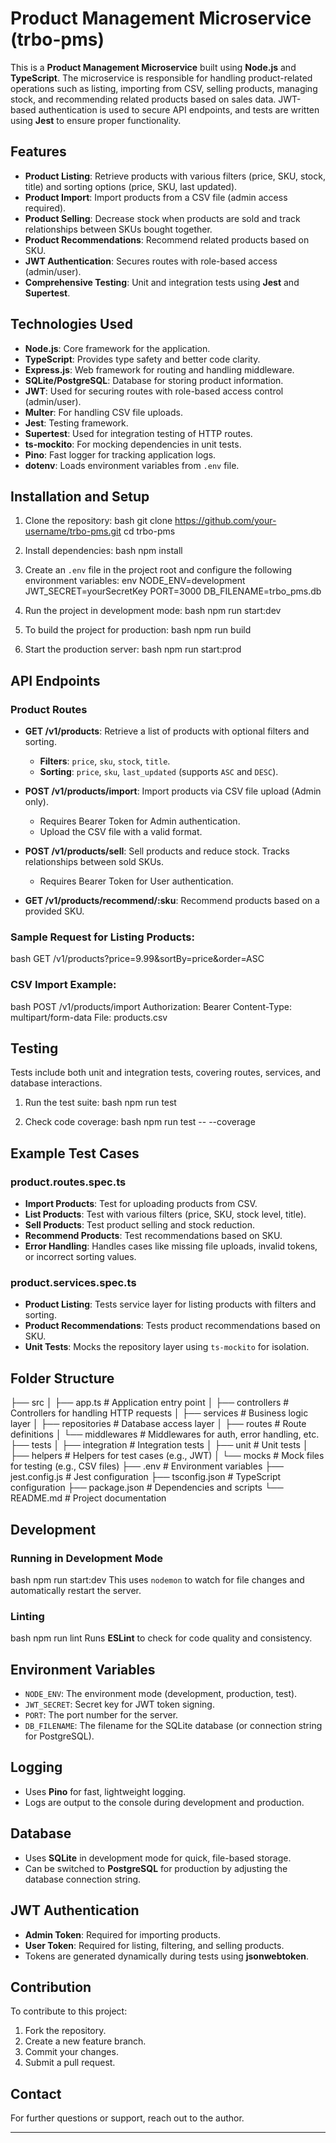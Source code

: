 # Product Management Microservice (trbo-pms)

This is a **Product Management Microservice** built using **Node.js** and **TypeScript**. The microservice is responsible for handling product-related operations such as listing, importing from CSV, selling products, managing stock, and recommending related products based on sales data. JWT-based authentication is used to secure API endpoints, and tests are written using **Jest**  to ensure proper functionality.

## Features

- **Product Listing**: Retrieve products with various filters (price, SKU, stock, title) and sorting options (price, SKU, last updated).
- **Product Import**: Import products from a CSV file (admin access required).
- **Product Selling**: Decrease stock when products are sold and track relationships between SKUs bought together.
- **Product Recommendations**: Recommend related products based on SKU.
- **JWT Authentication**: Secures routes with role-based access (admin/user).
- **Comprehensive Testing**: Unit and integration tests using **Jest** and **Supertest**.

## Technologies Used

- **Node.js**: Core framework for the application.
- **TypeScript**: Provides type safety and better code clarity.
- **Express.js**: Web framework for routing and handling middleware.
- **SQLite/PostgreSQL**: Database for storing product information.
- **JWT**: Used for securing routes with role-based access control (admin/user).
- **Multer**: For handling CSV file uploads.
- **Jest**: Testing framework.
- **Supertest**: Used for integration testing of HTTP routes.
- **ts-mockito**: For mocking dependencies in unit tests.
- **Pino**: Fast logger for tracking application logs.
- **dotenv**: Loads environment variables from `.env` file.

## Installation and Setup

1. Clone the repository:
bash
   git clone https://github.com/your-username/trbo-pms.git
   cd trbo-pms
   
2. Install dependencies:
bash
   npm install
   
3. Create an `.env` file in the project root and configure the following environment variables:
env
   NODE_ENV=development
   JWT_SECRET=yourSecretKey
   PORT=3000
   DB_FILENAME=trbo_pms.db
   
4. Run the project in development mode:
bash
   npm run start:dev
   
5. To build the project for production:
bash
   npm run build
   
6. Start the production server:
bash
   npm run start:prod
   
## API Endpoints

### **Product Routes**

- **GET /v1/products**: Retrieve a list of products with optional filters and sorting.
  - **Filters**: `price`, `sku`, `stock`, `title`.
  - **Sorting**: `price`, `sku`, `last_updated` (supports `ASC` and `DESC`).

- **POST /v1/products/import**: Import products via CSV file upload (Admin only).
  - Requires Bearer Token for Admin authentication.
  - Upload the CSV file with a valid format.

- **POST /v1/products/sell**: Sell products and reduce stock. Tracks relationships between sold SKUs.
  - Requires Bearer Token for User authentication.

- **GET /v1/products/recommend/:sku**: Recommend products based on a provided SKU.

### **Sample Request for Listing Products**:
bash
GET /v1/products?price=9.99&sortBy=price&order=ASC
### **CSV Import Example**:
bash
POST /v1/products/import
Authorization: Bearer <admin-token>
Content-Type: multipart/form-data
File: products.csv
## Testing

Tests include both unit and integration tests, covering routes, services, and database interactions.

1. Run the test suite:
bash
   npm run test
   
2. Check code coverage:
bash
   npm run test -- --coverage
   
## Example Test Cases

### **product.routes.spec.ts**

- **Import Products**: Test for uploading products from CSV.
- **List Products**: Test with various filters (price, SKU, stock level, title).
- **Sell Products**: Test product selling and stock reduction.
- **Recommend Products**: Test recommendations based on SKU.
- **Error Handling**: Handles cases like missing file uploads, invalid tokens, or incorrect sorting values.

### **product.services.spec.ts**

- **Product Listing**: Tests service layer for listing products with filters and sorting.
- **Product Recommendations**: Tests product recommendations based on SKU.
- **Unit Tests**: Mocks the repository layer using `ts-mockito` for isolation.

## Folder Structure

├── src
│   ├── app.ts                   # Application entry point
│   ├── controllers               # Controllers for handling HTTP requests
│   ├── services                  # Business logic layer
│   ├── repositories              # Database access layer
│   ├── routes                    # Route definitions
│   └── middlewares               # Middlewares for auth, error handling, etc.
├── tests
│   ├── integration               # Integration tests
│   ├── unit                      # Unit tests
│   ├── helpers                   # Helpers for test cases (e.g., JWT)
│   └── mocks                     # Mock files for testing (e.g., CSV files)
├── .env                          # Environment variables
├── jest.config.js                # Jest configuration
├── tsconfig.json                 # TypeScript configuration
├── package.json                  # Dependencies and scripts
└── README.md                     # Project documentation
## Development

### Running in Development Mode
bash
npm run start:dev
This uses `nodemon` to watch for file changes and automatically restart the server.

### Linting
bash
npm run lint
Runs **ESLint** to check for code quality and consistency.

## Environment Variables

- `NODE_ENV`: The environment mode (development, production, test).
- `JWT_SECRET`: Secret key for JWT token signing.
- `PORT`: The port number for the server.
- `DB_FILENAME`: The filename for the SQLite database (or connection string for PostgreSQL).

## Logging

- Uses **Pino** for fast, lightweight logging.
- Logs are output to the console during development and production.

## Database

- Uses **SQLite** in development mode for quick, file-based storage.
- Can be switched to **PostgreSQL** for production by adjusting the database connection string.

## JWT Authentication

- **Admin Token**: Required for importing products.
- **User Token**: Required for listing, filtering, and selling products.
- Tokens are generated dynamically during tests using **jsonwebtoken**.

## Contribution

To contribute to this project:

1. Fork the repository.
2. Create a new feature branch.
3. Commit your changes.
4. Submit a pull request.


## Contact

For further questions or support, reach out to the author.

---
